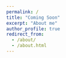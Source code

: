 ```yaml
---
permalink: /
title: "Coming Soon"
excerpt: "About me"
author_profile: true
redirect_from: 
  - /about/
  - /about.html
---
```



